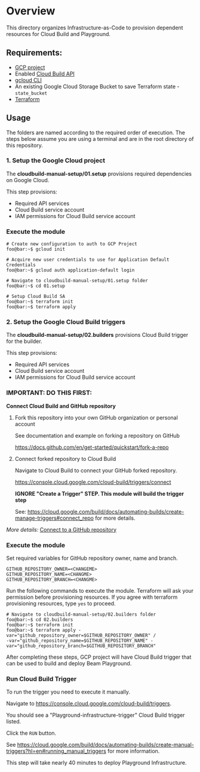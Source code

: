 <!---
    Licensed to the Apache Software Foundation (ASF) under one
    or more contributor license agreements.  See the NOTICE file
    distributed with this work for additional information
    regarding copyright ownership.  The ASF licenses this file
    to you under the Apache License, Version 2.0 (the
    "License"); you may not use this file except in compliance
    with the License.  You may obtain a copy of the License at
      http://www.apache.org/licenses/LICENSE-2.0
    Unless required by applicable law or agreed to in writing,
    software distributed under the License is distributed on an
    "AS IS" BASIS, WITHOUT WARRANTIES OR CONDITIONS OF ANY
    KIND, either express or implied.  See the License for the
    specific language governing permissions and limitations
    under the License.
-->

# Overview

This directory organizes Infrastructure-as-Code to provision dependent resources for Cloud Build and Playground.

## Requirements:

- [GCP project](https://cloud.google.com/)
- Enabled [Cloud Build API](https://cloud.google.com/apis/docs/getting-started#enabling_apis)
- [gcloud CLI](https://cloud.google.com/sdk/docs/install-sdk)
- An existing Google Cloud Storage Bucket to save Terraform state - `state_bucket`
- [Terraform](https://www.terraform.io/)

## Usage

The folders are named according to the required order of execution. The steps below assume you are using a terminal and are in the root directory of this repository.

### 1. Setup the Google Cloud project

The **cloudbuild-manual-setup/01.setup** provisions required dependencies on Google Cloud.

This step provisions:

- Required API services
- Cloud Build service account
- IAM permissions for Cloud Build service account

### Execute the module

```console
# Create new configuration to auth to GCP Project
foo@bar:~$ gcloud init

# Acquire new user credentials to use for Application Default Credentials
foo@bar:~$ gcloud auth application-default login

# Navigate to cloudbuild-manual-setup/01.setup folder
foo@bar:~$ cd 01.setup

# Setup Cloud Build SA
foo@bar:~$ terraform init
foo@bar:~$ terraform apply

```
### 2. Setup the Google Cloud Build triggers

The **cloudbuild-manual-setup/02.builders** provisions Cloud Build trigger for the builder.

This step provisions:

- Required API services
- Cloud Build service account
- IAM permissions for Cloud Build service account

### IMPORTANT: DO THIS FIRST:

**Connect Cloud Build and GitHub repository**


1. Fork this repository into your own GitHub organization or personal account

   See documentation and example on forking a repository on GitHub

   https://docs.github.com/en/get-started/quickstart/fork-a-repo

3. Connect forked repository to Cloud Build

   Navigate to Cloud Build to connect your GitHub forked repository.

   https://console.cloud.google.com/cloud-build/triggers/connect

   **IGNORE "Create a Trigger" STEP. This module will build the trigger step**

   See: https://cloud.google.com/build/docs/automating-builds/create-manage-triggers#connect_repo for more details.

*More details:* [Connect to a GitHub repository](https://cloud.google.com/build/docs/automating-builds/github/connect-repo-github)

### Execute the module

Set required variables for GitHub repository owner, name and branch.

```
GITHUB_REPOSITORY_OWNER=<CHANGEME>
GITHUB_REPOSITORY_NAME=<CHANGME>
GITHUB_REPOSITORY_BRANCH=<CHANGME>
```
Run the following commands to execute the module.
Terraform will ask your permission before provisioning resources.
If you agree with terraform provisioning resources,
type `yes` to proceed.

```
# Navigate to cloudbuild-manual-setup/02.builders folder
foo@bar:~$ cd 02.builders
foo@bar:~$ terraform init
foo@bar:~$ terraform apply -var="github_repository_owner=$GITHUB_REPOSITORY_OWNER" / 
-var="github_repository_name=$GITHUB_REPOSITORY_NAME" -var="github_repository_branch=$GITHUB_REPOSITORY_BRANCH"
```

After completing these steps, GCP project will have Cloud Build trigger that can be used to build and deploy Beam Playground.


### Run Cloud Build Trigger

To run the trigger you need to execute it manually.

Navigate to https://console.cloud.google.com/cloud-build/triggers.

You should see a "Playground-infrastructure-trigger" Cloud Build trigger listed.

Click the `RUN` button.

See https://cloud.google.com/build/docs/automating-builds/create-manual-triggers?hl=en#running_manual_triggers
for more information.

This step will take nearly 40 minutes to deploy Playground Infrastructure.
